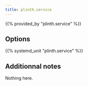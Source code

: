 ```yaml
---
title: plinth.service
---
```


{{% provided_by "plinth.service" %}}

## Options

{{% systemd_unit "plinth.service" %}}

## Additionnal notes

Nothing here.